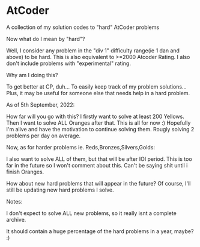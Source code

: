 # AtCoder
A collection of my solution codes to "hard" AtCoder problems


Now what do I mean by "hard"?

Well, I consider any problem in the "div 1" difficulty range(ie 1 dan and above) to be hard.
This is also equivalent to >=2000 Atcoder Rating.
I also don't include problems with "experimental" rating.


Why am I doing this? 

To get better at CP, duh...
To easily keep track of my problem solutions...
Plus, it may be useful for someone else that needs help in a hard problem.


As of 5th September, 2022:

How far will you go with this?
I firstly want to solve at least 200 Yellows.
Then I want to solve ALL Oranges after that. This is all for now :)
Hopefully I'm alive and have the motivation to continue solving them.
Rougly solving 2 problems per day on average.


Now, as for harder problems ie. Reds,Bronzes,Silvers,Golds:

I also want to solve ALL of them, but that will be after IOI period.
This is too far in the future so I won't comment about this.
Can't be saying shit until i finish Oranges.


How about new hard problems that will appear in the future?
Of course, I'll still be updating new hard problems I solve.


Notes:

I don't expect to solve ALL new problems, so it really isnt a complete archive.

It should contain a huge percentage of the hard problems in a year, maybe? :)
